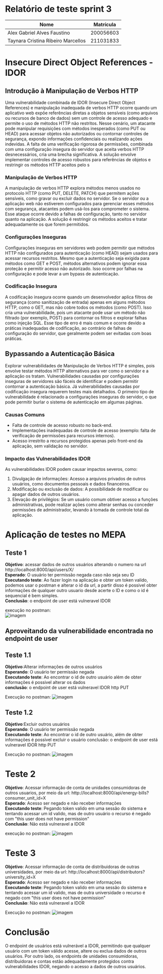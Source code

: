 # Relatório de teste sprint 3

| Nome | Matrícula |
|-------|----------|
| Alex Gabriel Alves Faustino | 200056603 |
| Taynara Cristina Ribeiro Marcellos | 211031833 |

# Insecure Direct Object References - IDOR

## Introdução à Manipulação de Verbos HTTP


Uma vulnerabilidade combinada de IDOR (Insecure Direct Object References) e manipulação inadequada de verbos HTTP ocorre quando um aplicativo web expõe referências diretas a objetos sensíveis (como arquivos ou recursos de banco de dados) sem um controle de acesso adequado e permite o uso de métodos HTTP não restritos. Nesse cenário, um atacante pode manipular requisições com métodos inesperados (como PUT ou HEAD) para acessar objetos não autorizados ou contornar controles de segurança, expondo informações confidenciais ou realizando ações indevidas. A falta de uma verificação rigorosa de permissões, combinada com uma configuração insegura do servidor que aceita verbos HTTP desnecessários, cria uma brecha significativa. A solução envolve implementar controles de acesso robustos para referências de objetos e restringir os métodos HTTP aceitos pelo s

### Manipulação de Verbos HTTP

A manipulação de verbos HTTP explora métodos menos usados no protocolo HTTP (como PUT, DELETE, PATCH) que permitem ações sensíveis, como gravar ou excluir dados no servidor. Se o servidor ou a aplicação web não estiverem configurados para gerenciar esses métodos com segurança, atacantes podem usá-los para comprometer o sistema. Esse ataque ocorre devido a falhas de configuração, tanto no servidor quanto na aplicação. A solução é restringir os métodos aceitos e tratar adequadamente os que forem permitidos.

### Configurações Inseguras

Configurações inseguras em servidores web podem permitir que métodos HTTP não configurados para autenticação (como HEAD) sejam usados para acessar recursos restritos. Mesmo que a autenticação seja exigida para métodos como GET e POST, métodos alternativos podem ignorar essa proteção e permitir acesso não autorizado. Isso ocorre por falhas na configuração e pode levar a um bypass de autenticação.

### Codificação Insegura

A codificação insegura ocorre quando um desenvolvedor aplica filtros de segurança (como sanitização de entrada) apenas em alguns métodos HTTP, como o GET, mas não cobre todos os métodos (como POST). Isso cria uma vulnerabilidade, pois um atacante pode usar um método não filtrado (por exemplo, POST) para contornar os filtros e explorar falhas como injeção SQL. Esse tipo de erro é mais comum e ocorre devido a práticas inadequadas de codificação, ao contrário de falhas de configuração do servidor, que geralmente podem ser evitadas com boas práticas.

## Bypassando a Autenticação Básica

Explorar vulnerabilidades de Manipulação de Verbos HTTP é simples, pois envolve testar métodos HTTP alternativos para ver como o servidor e a aplicação os tratam. Vulnerabilidades causadas por configurações inseguras de servidores são fáceis de identificar e podem permitir contornar a autenticação básica. Já vulnerabilidades causadas por codificação insegura requerem testes mais detalhados. O primeiro tipo de vulnerabilidade é relacionado a configurações inseguras do servidor, o que pode permitir burlar o sistema de autenticação em algumas páginas.

### Causas Comuns
- Falta de controle de acesso robusto no back-end.
- Implementações inadequadas de controle de acesso (exemplo: falta de verificação de permissões para recursos internos).
- Acesso irrestrito a recursos protegidos apenas pelo front-end da aplicação, sem validação no servidor.

### Impacto das Vulnerabilidades IDOR
As vulnerabilidades IDOR podem causar impactos severos, como:

1. Divulgação de informações: Acesso a arquivos privados de outros usuários, como documentos pessoais e dados financeiros.
2. Modificação ou exclusão de dados: A possibilidade de modificar ou apagar dados de outros usuários.
3. Elevação de privilégios: Se um usuário comum obtiver acesso a funções administrativas, pode realizar ações como alterar senhas ou conceder permissões de administrador, levando à tomada de controle total da aplicação.

# Aplicação de testes no MEPA

## Teste 1
**Objetivo**: acessar dados de outros usuários alterando o numero na url http://localhost:8000/api/users/X/  
**Esperado**: O usuário ter permissão negada caso não seja seu ID  
**Executando teste**: Ao fazer login na aplicação e obter um token valido, podemos usar o postman e alterar o id da url, a partir disso é possivel obter informações de qualquer outro usuario desde acerte o ID e como o id é sequencial é bem simples.   
**Conclusão**: o endpoint de user está vulneravel IDOR

execução no postman:  
![imagem](../imagens/teste1_idor.jpg)

## Aproveitando da vulnerabilidade encontrada no endpoint de user
## Teste 1.1
**Objetivo**:Alterar informações de outros usuários  
**Esperando**: O usuário ter permissão negada  
**Executando teste**: Ao encontrar o id de outro usuário além de obter informações é possivel alterar os dados   
**conclusão**: o endpoint de user está vulneravel IDOR http PUT

Execução no postman: 
![imagem](../imagens/teste11_idor.jpg)

## Teste 1.2
**Objetivo**:Excluir outros usuários  
**Esperando**: O usuário ter permissão negada  
**Executando teste**: Ao encontrar o id de outro usuário, além de obter informações é possivel excluir o usuário
conclusão: o endpoint de user está vulneravel IDOR http PUT

Execução no postman: 
![imagem](../imagens/teste12_idor.jpg)

# Teste 2
**Objetivo**: Acessar informação de conta de unidades consumidoras de outros usuarios, por meio da url: http://localhost:8000/api/energy-bills?consumer_unit_id=X  
**Esperado**: Acesso ser negado e não receber informações  
**Executando teste**: Pegando token valido em uma sessão do sistema e tentando acessar um id valido, mas de outro usuário o recurso é negado com "this user does not have permission"  
**Conclusão**: Não está vulneravel a IDOR

execução no postman: 
![imagem](../imagens/teste2_idor.jpg)

# Teste 3

**Objetivo**: Acessar informação de conta de distribuidoras de outras universidades, por meio da url: http://localhost:8000/api/distributors?university_id=X  
**Esperado**: Acesso ser negado e não receber informações  
**Executando teste**: Pegando token valido em uma sessão do sistema e tentando acessar um id valido, mas de outra universidade o recurso é negado com "this user does not have permission"  
**Conclusão**: Não está vulneravel a IDOR

Execução no postman: 
![imagem](../imagens/teste3_idor.jpg)

# Conclusão

O endpoint de usuários está vulnerável a IDOR, permitindo que qualquer usuário com um token válido acesse, altere ou exclua dados de outros usuários. Por outro lado, os endpoints de unidades consumidoras, distribuidoras e contas estão adequadamente protegidos contra vulnerabilidades IDOR, negando o acesso a dados de outros usuários.
